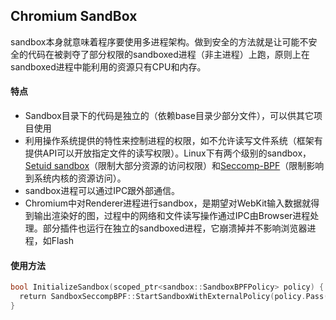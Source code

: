 ## Chromium SandBox

sandbox本身就意味着程序要使用多进程架构。做到安全的方法就是让可能不安全的代码在被剥夺了部分权限的sandboxed进程（非主进程）上跑，原则上在sandboxed进程中能利用的资源只有CPU和内存。



#### 特点

- Sandbox目录下的代码是独立的（依赖base目录少部分文件），可以供其它项目使用
- 利用操作系统提供的特性来控制进程的权限，如不允许读写文件系统（框架有提供API可以开放指定文件的读写权限）。Linux下有两个级别的sandbox，[Setuid sandbox](https://code.google.com/p/chromium/wiki/LinuxSandboxing#The_setuid_sandbox)（限制大部分资源的访问权限）和[Seccomp-BPF](https://code.google.com/p/chromium/wiki/LinuxSandboxing#The_seccomp-bpf_sandbox)（限制影响到系统内核的资源访问）。
- sandbox进程可以通过IPC跟外部通信。
- Chromium中对Renderer进程进行sandbox，是期望对WebKit输入数据就得到输出渲染好的图，过程中的网络和文件读写操作通过IPC由Browser进程处理。部分插件也运行在独立的sandboxed进程，它崩溃掉并不影响浏览器进程，如Flash

#### 使用方法

```C++
bool InitializeSandbox(scoped_ptr<sandbox::SandboxBPFPolicy> policy) {
  return SandboxSeccompBPF::StartSandboxWithExternalPolicy(policy.Pass());
}
```

